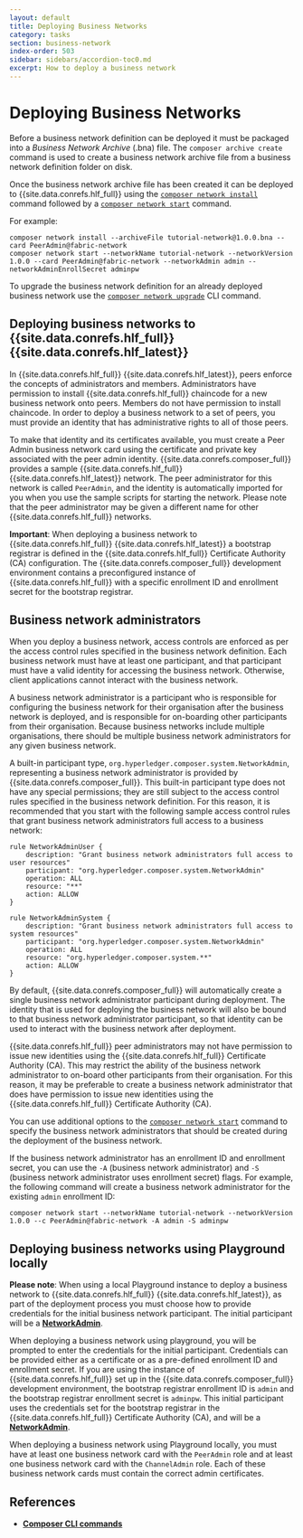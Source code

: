 ```yaml
---
layout: default
title: Deploying Business Networks
category: tasks
section: business-network
index-order: 503
sidebar: sidebars/accordion-toc0.md
excerpt: How to deploy a business network
---
```


# Deploying Business Networks

Before a business network definition can be deployed it must be packaged into a _Business Network Archive_ (.bna) file. The `composer archive create` command is used to create a business network archive file from a business network definition folder on disk.

Once the business network archive file has been created it can be deployed to {{site.data.conrefs.hlf_full}} using the [`composer network install`](../reference/composer.network.install.html) command followed by a [`composer network start`](../reference/composer.network.start.html) command.

For example:

    composer network install --archiveFile tutorial-network@1.0.0.bna --card PeerAdmin@fabric-network
    composer network start --networkName tutorial-network --networkVersion 1.0.0 --card PeerAdmin@fabric-network --networkAdmin admin --networkAdminEnrollSecret adminpw

To upgrade the business network definition for an already deployed business network use the [`composer network upgrade`](../reference/composer.network.upgrade.html) CLI command.

## Deploying business networks to {{site.data.conrefs.hlf_full}} {{site.data.conrefs.hlf_latest}}

In {{site.data.conrefs.hlf_full}} {{site.data.conrefs.hlf_latest}}, peers enforce the concepts of administrators and members. Administrators have permission to install {{site.data.conrefs.hlf_full}} chaincode for a new business network onto peers. Members do not have permission to install chaincode. In order to deploy a business network to a set of peers, you must provide an identity that has administrative rights to all of those peers.

To make that identity and its certificates available, you must create a Peer Admin business network card using the certificate and private key associated with the peer admin identity.
{{site.data.conrefs.composer_full}} provides a sample {{site.data.conrefs.hlf_full}} {{site.data.conrefs.hlf_latest}} network. The peer administrator for this network is called `PeerAdmin`, and the identity is automatically imported for you when you use the sample scripts for starting the network. Please note that the peer administrator may be given a different name for other {{site.data.conrefs.hlf_full}} networks.

**Important**: When deploying a business network to {{site.data.conrefs.hlf_full}} {{site.data.conrefs.hlf_latest}} a bootstrap registrar is defined in the {{site.data.conrefs.hlf_full}} Certificate Authority (CA) configuration. The {{site.data.conrefs.composer_full}} development environment contains a preconfigured instance of {{site.data.conrefs.hlf_full}} with a specific enrollment ID and enrollment secret for the bootstrap registrar.

## Business network administrators

When you deploy a business network, access controls are enforced as per the access control rules specified in the business network definition. Each business network must have at least one participant, and that participant must have a valid identity for accessing the business network. Otherwise, client applications cannot interact with the business network.

A business network administrator is a participant who is responsible for configuring the business network for their organisation after the business network is deployed, and is responsible for on-boarding other participants from their organisation. Because business networks include multiple organisations, there should be multiple business network administrators for any given business network.

A built-in participant type, `org.hyperledger.composer.system.NetworkAdmin`, representing a business network administrator is provided by {{site.data.conrefs.composer_full}}. This built-in participant type does not have any special permissions; they are still subject to the access control rules specified in the business network definition. For this reason, it is recommended that you start with the following sample access control rules that grant business network administrators full access to a business network:

```
rule NetworkAdminUser {
    description: "Grant business network administrators full access to user resources"
    participant: "org.hyperledger.composer.system.NetworkAdmin"
    operation: ALL
    resource: "**"
    action: ALLOW
}

rule NetworkAdminSystem {
    description: "Grant business network administrators full access to system resources"
    participant: "org.hyperledger.composer.system.NetworkAdmin"
    operation: ALL
    resource: "org.hyperledger.composer.system.**"
    action: ALLOW
}
```

By default, {{site.data.conrefs.composer_full}} will automatically create a single business network administrator participant during deployment. The identity that is used for deploying the business network will also be bound to that business network administrator participant, so that identity can be used to interact with the business network after deployment.

{{site.data.conrefs.hlf_full}} peer administrators may not have permission to issue new identities using the {{site.data.conrefs.hlf_full}} Certificate Authority (CA). This may restrict the ability of the business network administrator to on-board other participants from their organisation. For this reason, it may be preferable to create a business network administrator that does have permission to issue new identities using the {{site.data.conrefs.hlf_full}} Certificate Authority (CA).

You can use additional options to the [`composer network start`](../reference/composer.network.start.html) command to specify the business network administrators that should be created during the deployment of the business network.

If the business network administrator has an enrollment ID and enrollment secret, you can use the `-A` (business network administrator) and `-S` (business network administrator uses enrollment secret) flags. For example, the following command will create a business network administrator for the existing `admin` enrollment ID:

    composer network start --networkName tutorial-network --networkVersion 1.0.0 --c PeerAdmin@fabric-network -A admin -S adminpw

## Deploying business networks using Playground locally

**Please note**: When using a local Playground instance to deploy a business network to {{site.data.conrefs.hlf_full}} {{site.data.conrefs.hlf_latest}}, as part of the deployment process you must choose how to provide credentials for the initial business network participant. The initial participant will be a [**NetworkAdmin**](https://github.com/hyperledger/composer/blob/master/packages/composer-common/lib/system/org.hyperledger.composer.system.cto).

When deploying a business network using playground, you will be prompted to enter the credentials for the initial participant. Credentials can be provided either as a certificate or as a pre-defined enrollment ID and enrollment secret. If you are using the instance of {{site.data.conrefs.hlf_full}} set up in the {{site.data.conrefs.composer_full}} development environment, the bootstrap registrar enrollment ID is `admin` and the bootstrap registrar enrollment secret is `adminpw`.  This initial participant uses the credentials set for the bootstrap registrar in the {{site.data.conrefs.hlf_full}} Certificate Authority (CA), and will be a [**NetworkAdmin**](https://github.com/hyperledger/composer/blob/master/packages/composer-common/lib/system/org.hyperledger.composer.system.cto).

When deploying a business network using Playground locally, you must have at least one business network card with the `PeerAdmin` role and at least one business network card with the `ChannelAdmin` role. Each of these business network cards must contain the correct admin certificates.

## References

* [**Composer CLI commands**](../reference/commands.html)
